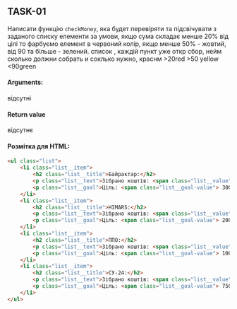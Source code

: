 ## TASK-01

Написати функцію `checkMoney`, яка будет перевіряти та підсвічувати з заданого списку елементи за умови, якщо сума складає менше 20% від цілі то фарбуємо елемент в червоний колір, якщо менше 50% - жовтий, від 90 та більше - зелений.
список , каждій пункт уже откр сбор, нейм сколько должни собрать и соклько нужно, краснм >20red >50 yellow <90green

#### Arguments:

відсутні

#### Return value

відсутнє

#### Розмітка для HTML:

```html
<ul class="list">
	<li class="list__item">
		<h2 class="list__title">Байрактар:</h2>
		<p class="list__text">Зібрано коштів: <span class="list__value">2000</span></p>
		<p class="list__goal">Ціль: <span class="list__goal-value"> 30000</span></p>
	</li>
	<li class="list__item">
		<h2 class="list__title">HIMARS:</h2>
		<p class="list__text">Зібрано коштів: <span class="list__value">25000</span></p>
		<p class="list__goal">Ціль: <span class="list__goal-value"> 200000</span></p>
	</li>
	<li class="list__item">
		<h2 class="list__title">ППО:</h2>
		<p class="list__text">Зібрано коштів: <span class="list__value">55600</span></p>
		<p class="list__goal">Ціль: <span class="list__goal-value"> 100000</span></p>
	</li>
	<li class="list__item">
		<h2 class="list__title">СУ-24:</h2>
		<p class="list__text">Зібрано коштів: <span class="list__value">1000000</span></p>
		<p class="list__goal">Ціль: <span class="list__goal-value"> 750650</span></p>
	</li>
</ul>
```
